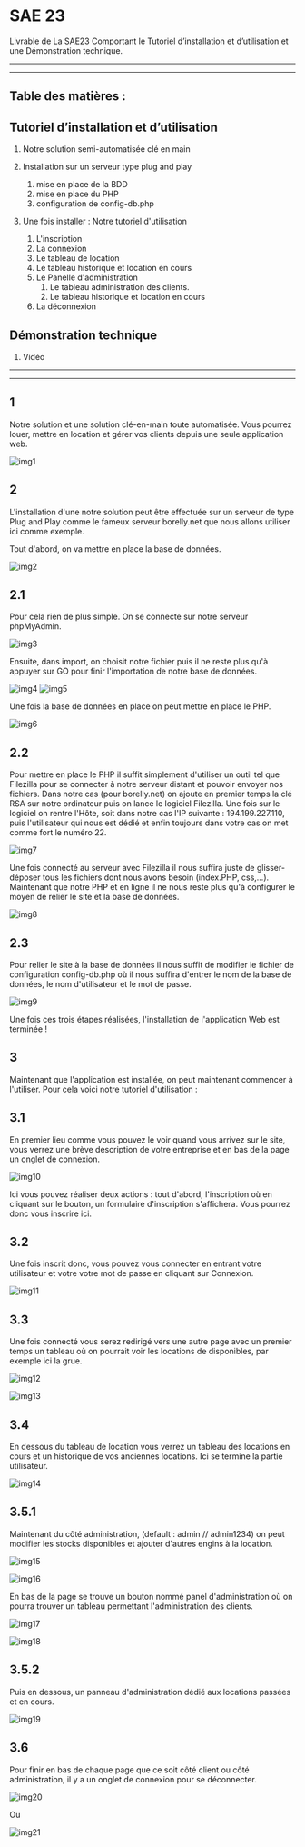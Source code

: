 # SAE 23

Livrable de La SAE23 Comportant le Tutoriel d’installation et d’utilisation et une Démonstration technique.

-------
-------

## Table des matières :

## Tutoriel d’installation et d’utilisation

1. Notre solution semi-automatisée clé en main
2. Installation sur un serveur type plug and play
   1. mise en place de la BDD
   2. mise en place du PHP
   3. configuration de config-db.php

3. Une fois installer : Notre tutoriel d'utilisation
   1. L'inscription
   2. La connexion
   3. Le tableau de location
   4. Le tableau historique et location en cours
   5. Le Panelle d'administration
      1. Le tableau administration des clients.
      2. Le tableau historique et location en cours
   6. La déconnexion

## Démonstration technique

1. Vidéo

-------
-------

## 1 

Notre solution et une solution clé-en-main toute automatisée. Vous pourrez louer, mettre en location et gérer vos clients depuis une seule application web.

![img1](img/1.png)

## 2 

L'installation d'une notre solution peut être effectuée sur un serveur de type Plug and Play comme le fameux serveur borelly.net que nous allons utiliser ici comme exemple.

Tout d'abord, on va mettre en place la base de données.

![img2](img/2.jpg)

## 2.1

Pour cela rien de plus simple. On se connecte sur notre serveur phpMyAdmin.

![img3](./img/3.png)

Ensuite, dans import, on choisit notre fichier puis il ne reste plus qu'à appuyer sur GO pour finir l'importation de notre base de données.

![img4](img/4.png)
![img5](./img/5.png)

Une fois la base de données en place on peut mettre en place le PHP.

![img6](./img/6.png)
## 2.2

Pour mettre en place le PHP il suffit simplement d'utiliser un outil tel que Filezilla pour se connecter à notre serveur distant et pouvoir envoyer nos fichiers. Dans notre cas (pour borelly.net) on ajoute en premier temps la clé RSA sur notre ordinateur puis on lance le logiciel Filezilla. Une fois sur le logiciel on rentre l'Hôte, soit dans notre cas l'IP suivante : 194.199.227.110, puis l'utilisateur qui nous est dédié et enfin toujours dans votre cas on met comme fort le numéro 22.

![img7](./img/7.png)

Une fois connecté au serveur avec Filezilla il nous suffira juste de glisser-déposer tous les fichiers dont nous avons besoin (index.PHP, css,...). Maintenant que notre PHP et en ligne il ne nous reste plus qu'à configurer le moyen de relier le site et la base de données.

![img8](./img/8.png)

## 2.3

Pour relier le site à la base de données il nous suffit de modifier le fichier de configuration config-db.php où il nous suffira d'entrer
le  nom de la base de données, le nom d'utilisateur et le mot de passe. 

![img9](./img/9.png)

Une fois ces trois étapes réalisées, l'installation de l'application Web est terminée !

## 3 

Maintenant que l'application est installée, on peut maintenant commencer à l'utiliser. Pour cela voici notre tutoriel d'utilisation : 

## 3.1

En premier lieu comme vous pouvez le voir quand vous arrivez sur le site, vous verrez une brève description de votre entreprise et en bas de la page un onglet de connexion. 

![img10](./img/10.png)

Ici vous pouvez réaliser deux actions : tout d'abord, l'inscription où en cliquant sur le bouton, un formulaire d'inscription s'affichera. Vous pourrez donc vous inscrire ici.

## 3.2

Une fois inscrit donc, vous pouvez vous connecter en entrant votre utilisateur et votre votre mot de passe en cliquant sur Connexion.

![img11](./img/11.png)

## 3.3

Une fois connecté vous serez redirigé vers une autre page avec un premier temps un tableau où on pourrait voir les locations de disponibles, par exemple ici la grue.

![img12](./img/12.png)

![img13](./img/13.png)

## 3.4

En dessous du tableau de location vous verrez un tableau des locations en cours et un historique de vos anciennes locations. Ici se termine la partie utilisateur.

![img14](./img/14.png)

## 3.5.1

Maintenant du côté administration, (default : admin // admin1234) on peut modifier les stocks disponibles et ajouter d'autres engins à la location. 

![img15](./img/15.png)

![img16](./img/16.png)

En bas de la page se trouve un bouton nommé panel d'administration où on pourra trouver un tableau permettant l'administration des clients.

![img17](./img/17.png)

![img18](./img/18.png)

## 3.5.2

Puis en dessous, un panneau d'administration dédié aux locations passées et en cours.

![img19](./img/19.png)

## 3.6

Pour finir en bas de chaque page que ce soit côté client ou côté administration, il y a un onglet de connexion pour se déconnecter.

![img20](./img/20.png)

Ou 

![img21](./img/21.png)
